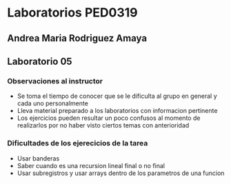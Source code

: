 # Laboratorios PED0319

## Andrea Maria Rodriguez Amaya
## Laboratorio 05

### Observaciones al instructor
* Se toma el tiempo de conocer que se le dificulta al grupo en general y cada uno personalmente
* Lleva material preparado a los laboratorios con informacion pertinente
* Los ejercicios pueden resultar un poco confusos al momento de realizarlos por no haber visto ciertos temas con anterioridad

### Dificultades de los ejerecicios de la tarea
* Usar banderas
* Saber cuando es una recursion lineal final o no final
* Usar subregistros y usar arrays dentro de los parametros de una funcion 

